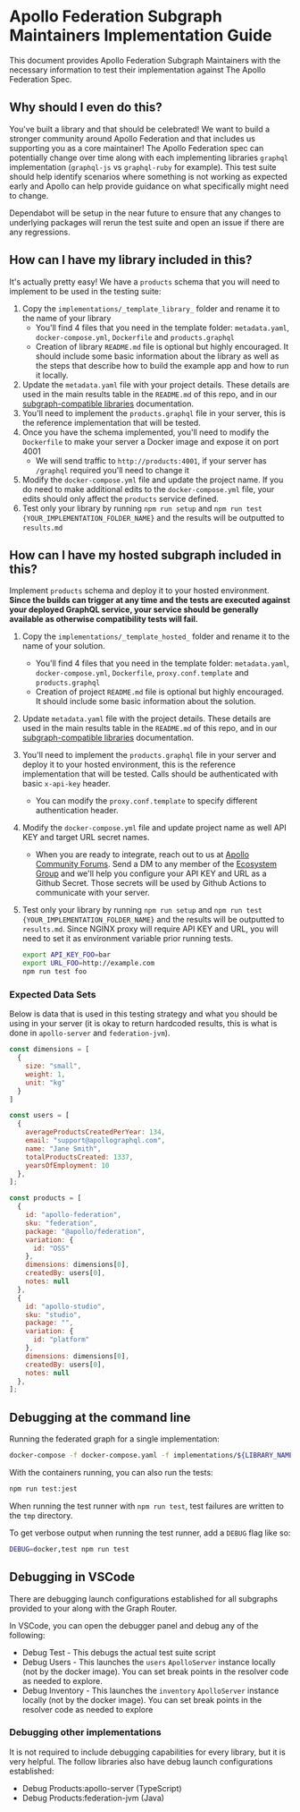 # Apollo Federation Subgraph Maintainers Implementation Guide

This document provides Apollo Federation Subgraph Maintainers with the
necessary information to test their implementation against The Apollo Federation Spec.

## Why should I even do this?

You've built a library and that should be celebrated! We want to build a
stronger community around Apollo Federation and that includes us supporting you
as a core maintainer! The Apollo Federation spec can potentially change over
time along with each implementing libraries `graphql` implementation (`graphql-js`
vs `graphql-ruby` for example). This test suite should help identify scenarios
where something is not working as expected early and Apollo can help provide
guidance on what specifically might need to change.

Dependabot will be setup in the near future to ensure that any changes to
underlying packages will rerun the test suite and open an issue if there are
any regressions.

## How can I have my library included in this?

It's actually pretty easy! We have a `products` schema that you will need to
implement to be used in the testing suite:

1. Copy the `implementations/_template_library_` folder and rename it to the 
   name of your library
   - You'll find 4 files that you need in the template folder: `metadata.yaml`,
     `docker-compose.yml`, `Dockerfile` and `products.graphql`
   - Creation of library `README.md` file is optional but highly encouraged. It
     should include some basic information about the library as well as the steps
     that describe how to build the example app and how to run it locally.
1. Update the `metadata.yaml` file with your project details. These details are
   used in the main results table in the `README.md` of this repo, and in our
   [subgraph-compatible libraries](https://www.apollographql.com/docs/federation/other-servers)
   documentation.
2. You'll need to implement the `products.graphql` file in your server, this is
   the reference implementation that will be tested.
3. Once you have the schema implemented, you'll need to modify the `Dockerfile`
   to make your server a Docker image and expose it on port 4001
   - We will send traffic to `http://products:4001`, if your server has
     `/graphql` required you'll need to change it
4. Modify the `docker-compose.yml` file and update the project name. If you do
   need to make additional edits to the `docker-compose.yml` file, your edits
   should only affect the `products` service defined.
5. Test only your library by running `npm run setup` and `npm run test {YOUR_IMPLEMENTATION_FOLDER_NAME}`
   and the results will be outputted to `results.md`

## How can I have my hosted subgraph included in this?

Implement `products` schema and deploy it to your hosted environment. **Since the
builds can trigger at any time and the tests are executed against your deployed 
GraphQL service, your service should be generally available as otherwise 
compatibility tests will fail.**

1. Copy the `implementations/_template_hosted_` folder and rename it to the
   name of your solution.
   - You'll find 4 files that you need in the template folder: `metadata.yaml`,
     `docker-compose.yml`, `Dockerfile`, `proxy.conf.template` and `products.graphql`
   - Creation of project `README.md` file is optional but highly encouraged.
     It should include some basic information about the solution.
2. Update `metadata.yaml` file with the project details. These details are
   used in the main results table in the `README.md` of this repo, and in our
   [subgraph-compatible libraries](https://www.apollographql.com/docs/federation/other-servers)
   documentation.
3. You'll need to implement the `products.graphql` file in your server and
   deploy it to your hosted environment, this is the reference implementation
   that will be tested. Calls should be authenticated with basic `x-api-key` header.
   - You can modify the `proxy.conf.template` to specify different authentication header.
4. Modify the `docker-compose.yml` file and update project name as well API KEY
   and target URL secret names.
   - When you are ready to integrate, reach out to us at [Apollo Community Forums](https://community.apollographql.com/).
     Send a DM to any member of the [Ecosystem Group](https://community.apollographql.com/g/Ecosystem) 
     and we'll help you configure your API KEY and URL as a Github Secret. Those
     secrets will be used by Github Actions to communicate with your server.
5. Test only your library by running `npm run setup` and `npm run test {YOUR_IMPLEMENTATION_FOLDER_NAME}`
   and the results will be outputted to `results.md`. Since NGINX proxy will
   require API KEY and URL, you will need to set it as environment variable prior
   running tests.

   ```bash
   export API_KEY_FOO=bar
   export URL_FOO=http://example.com
   npm run test foo
   ```

### Expected Data Sets

Below is data that is used in this testing strategy and what you should be using
in your server (it is okay to return hardcoded results, this is what is done in
`apollo-server` and `federation-jvm`).

```javascript
const dimensions = [
  {
    size: "small",
    weight: 1,
    unit: "kg"
  }
]

const users = [
  {
    averageProductsCreatedPerYear: 134,
    email: "support@apollographql.com",
    name: "Jane Smith",
    totalProductsCreated: 1337,
    yearsOfEmployment: 10
  },
];

const products = [
  {
    id: "apollo-federation",
    sku: "federation",
    package: "@apollo/federation",
    variation: {
      id: "OSS"
    },
    dimensions: dimensions[0],
    createdBy: users[0],
    notes: null
  },
  {
    id: "apollo-studio",
    sku: "studio",
    package: "",
    variation: {
      id: "platform"
    },
    dimensions: dimensions[0],
    createdBy: users[0],
    notes: null
  },
];
```

## Debugging at the command line

Running the federated graph for a single implementation:

```sh
docker-compose -f docker-compose.yaml -f implementations/${LIBRARY_NAME}/docker-compose.yaml up --build
```

With the containers running, you can also run the tests:

```sh
npm run test:jest
```

When running the test runner with `npm run test`, test failures are written to
the `tmp` directory.

To get verbose output when running the test runner, add a `DEBUG` flag like so:

```sh
DEBUG=docker,test npm run test
```

## Debugging in VSCode

There are debugging launch configurations established for all subgraphs provided
to your along with the Graph Router.

In VSCode, you can open the debugger panel and debug any of the following:

- Debug Test - This debugs the actual test suite script
- Debug Users - This launches the `users` `ApolloServer` instance locally
  (not by the docker image). You can set break points in the resolver code as
  needed to explore.
- Debug Inventory - This launches the `inventory` `ApolloServer` instance
  locally (not by the docker image). You can set break points in the resolver
  code as needed to explore

### Debugging other implementations

It is not required to include debugging capabilities for every library, but it
is very helpful. The follow libraries also have debug launch configurations
established:

- Debug Products:apollo-server (TypeScript)
- Debug Products:federation-jvm (Java)
